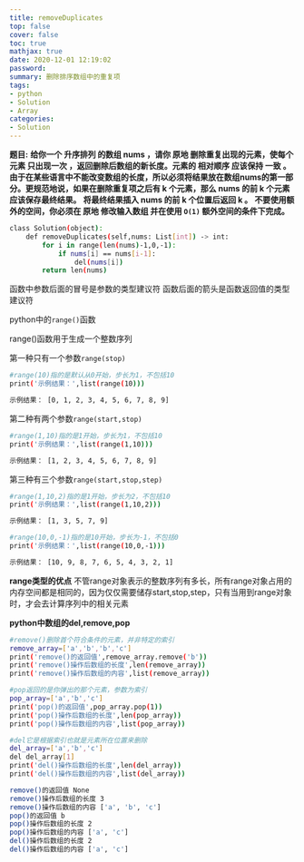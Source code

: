 ```yaml
---
title: removeDuplicates
top: false
cover: false
toc: true
mathjax: true
date: 2020-12-01 12:19:02
password:
summary: 删除排序数组中的重复项
tags:
- python
- Solution
- Array
categories:
- Solution
---
```

**题目:**
**给你一个 升序排列 的数组 nums ，请你 原地 删除重复出现的元素，使每个元素 只出现一次 ，返回删除后数组的新长度。元素的 相对顺序 应该保持 一致 。**
**由于在某些语言中不能改变数组的长度，所以必须将结果放在数组nums的第一部分。更规范地说，如果在删除重复项之后有 k 个元素，那么 nums 的前 k 个元素应该保存最终结果。**
**将最终结果插入 nums 的前 k 个位置后返回 k 。**
**不要使用额外的空间，你必须在 原地 修改输入数组 并在使用 <code>O\(1\)</code> 额外空间的条件下完成。**

```sh
class Solution(object):
    def removeDuplicates(self,nums: List[int]) -> int:
        for i in range(len(nums)-1,0,-1):
            if nums[i] == nums[i-1]:
                del(nums[i])
        return len(nums)        
```

函数中参数后面的冒号是参数的类型建议符
函数后面的箭头是函数返回值的类型建议符

python中的<code>range\(\)</code>函数

range()函数用于生成一个整数序列

第一种只有一个参数<code>range\(stop\)</code>
```sh
#range(10)指的是默认从0开始，步长为1，不包括10
print('示例结果：',list(range(10)))
```

```sh
示例结果： [0, 1, 2, 3, 4, 5, 6, 7, 8, 9]
```

第二种有两个参数<code>range\(start,stop\)</code>
```sh
#range(1,10)指的是1开始，步长为1，不包括10
print('示例结果：',list(range(1,10)))
```

```sh
示例结果： [1, 2, 3, 4, 5, 6, 7, 8, 9]
```

第三种有三个参数<code>range\(start,stop,step\)</code>
```sh
#range(1,10,2)指的是1开始，步长为2，不包括10
print('示例结果：',list(range(1,10,2)))
```

```sh
示例结果： [1, 3, 5, 7, 9]
```

```sh
#range(10,0,-1)指的是10开始，步长为-1，不包括0
print('示例结果：',list(range(10,0,-1)))
```

```sh
示例结果： [10, 9, 8, 7, 6, 5, 4, 3, 2, 1]
```

**range类型的优点**
不管range对象表示的整数序列有多长，所有range对象占用的内存空间都是相同的，因为仅仅需要储存start,stop,step，只有当用到range对象时，才会去计算序列中的相关元素

**python中数组的del,remove,pop**

```sh
#remove()删除首个符合条件的元素，并非特定的索引
remove_array=['a','b','b','c']
print('remove()的返回值',remove_array.remove('b'))
print('remove()操作后数组的长度',len(remove_array))
print('remove()操作后数组的内容',list(remove_array))

#pop返回的是你弹出的那个元素，参数为索引
pop_array=['a','b','c']
print('pop()的返回值',pop_array.pop(1))
print('pop()操作后数组的长度',len(pop_array))
print('pop()操作后数组的内容',list(pop_array))

#del它是根据索引也就是元素所在位置来删除
del_array=['a','b','c']
del del_array[1]
print('del()操作后数组的长度',len(del_array))
print('del()操作后数组的内容',list(del_array))  
```

```sh
remove()的返回值 None
remove()操作后数组的长度 3
remove()操作后数组的内容 ['a', 'b', 'c']
pop()的返回值 b
pop()操作后数组的长度 2
pop()操作后数组的内容 ['a', 'c']
del()操作后数组的长度 2
del()操作后数组的内容 ['a', 'c']
```